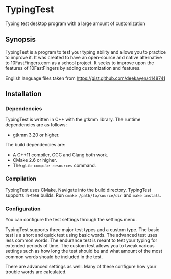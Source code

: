 # TypingTest
Typing test desktop program with a large amount of customization

## Synopsis
TypingTest is a program to test your typing ability and allows you to practice
to improve it. It was created to have an open-source and native alternative to
10FastFingers.com as a school project. It seeks to improve upon the features of
10FastFingers by adding customization and features.

English language files taken from
https://gist.github.com/deekayen/4148741

## Installation
### Dependencies
TypingTest is written in C++ with the gtkmm library. The runtime dependencies
are as follows:

- gtkmm 3.20 or higher.

The build dependencies are:

- A C++11 compiler, GCC and Clang both work.
- CMake 2.6 or higher.
- The `glib-compile-resources` command.

### Compilation
TypingTest uses CMake. Navigate into the build directory. TypingTest supports
in-tree builds. Run `cmake /path/to/source/dir` and `make install`.

### Configuration
You can configure the test settings through the settings menu.

TypingTest supports three major test types and a custom type. The basic test is
a short and quick test using basic words. The advanced test uses less common
words. The endurance test is meant to test your typing for extended periods of
time. The custom test allows you to tweak various settings such as how long the
test should be and what amount of the most common words should be included in
the test.

There are advanced settings as well. Many of these configure how your trouble
words are calculated.
